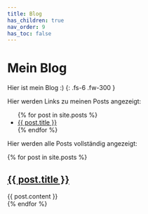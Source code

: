 ```yaml
---
title: Blog
has_children: true
nav_order: 9
has_toc: false
---
```


# Mein Blog

Hier ist mein Blog :)
{: .fs-6 .fw-300 }

Hier werden Links zu meinen Posts angezeigt:

<ul>
  {% for post in site.posts %}
    <li>
      <!-- <a href="{{ post.url }}">{{ post.title }}</a> -->
      <a href="/lbt-experimental{{ post.url }}">{{ post.title }}</a>
    </li>
  {% endfor %}
</ul>

Hier werden alle Posts vollständig angezeigt:

{% for post in site.posts %}
  <article>
    <h2>
      <!-- <a href="{{ post.url }}"> -->
      <a href="/lbt-experimental{{ post.url }}">
        {{ post.title }}
      </a>
    </h2>
    <!-- <time datetime="{{ post.date | date: "%Y-%m-%d" }}">{{ post.date | date_to_long_string }}</time> -->
    {{ post.content }}
  </article>
{% endfor %}
